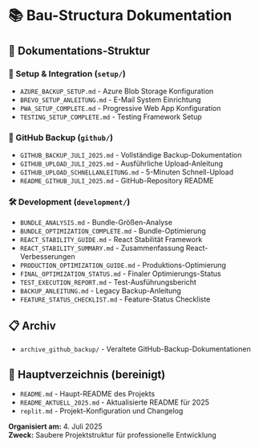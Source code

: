 # 📚 Bau-Structura Dokumentation

## 📁 Dokumentations-Struktur

### 🔧 Setup & Integration (`setup/`)
- `AZURE_BACKUP_SETUP.md` - Azure Blob Storage Konfiguration
- `BREVO_SETUP_ANLEITUNG.md` - E-Mail System Einrichtung
- `PWA_SETUP_COMPLETE.md` - Progressive Web App Konfiguration
- `TESTING_SETUP_COMPLETE.md` - Testing Framework Setup

### 🐙 GitHub Backup (`github/`)
- `GITHUB_BACKUP_JULI_2025.md` - Vollständige Backup-Dokumentation
- `GITHUB_UPLOAD_JULI_2025.md` - Ausführliche Upload-Anleitung
- `GITHUB_UPLOAD_SCHNELLANLEITUNG.md` - 5-Minuten Schnell-Upload
- `README_GITHUB_JULI_2025.md` - GitHub-Repository README

### 🛠️ Development (`development/`)
- `BUNDLE_ANALYSIS.md` - Bundle-Größen-Analyse
- `BUNDLE_OPTIMIZATION_COMPLETE.md` - Bundle-Optimierung
- `REACT_STABILITY_GUIDE.md` - React Stabilität Framework
- `REACT_STABILITY_SUMMARY.md` - Zusammenfassung React-Verbesserungen
- `PRODUCTION_OPTIMIZATION_GUIDE.md` - Produktions-Optimierung
- `FINAL_OPTIMIZATION_STATUS.md` - Finaler Optimierungs-Status
- `TEST_EXECUTION_REPORT.md` - Test-Ausführungsbericht
- `BACKUP_ANLEITUNG.md` - Legacy Backup-Anleitung
- `FEATURE_STATUS_CHECKLIST.md` - Feature-Status Checkliste

## 📋 Archiv
- `archive_github_backup/` - Veraltete GitHub-Backup-Dokumentationen

## 🎯 Hauptverzeichnis (bereinigt)
- `README.md` - Haupt-README des Projekts
- `README_AKTUELL_2025.md` - Aktualisierte README für 2025
- `replit.md` - Projekt-Konfiguration und Changelog

**Organisiert am:** 4. Juli 2025  
**Zweck:** Saubere Projektstruktur für professionelle Entwicklung